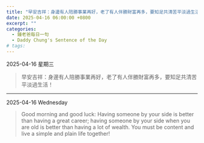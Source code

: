```yaml
---
title: "早安吉祥：身邊有人陪勝事業再好，老了有人伴勝財富再多，要知足共清苦平淡過生活！ <br> Good morning and good luck: Having someone by your side is better than having a great career; having someone by your side when you are old is better than having a lot of wealth. You must be content and live a simple and plain life together!"
date: 2025-04-16 06:00:00 +0800
excerpt: ""
categories:
  - 鍾老爸每日一句
  - Daddy Chung's Sentence of the Day
# tags:
---
```


2025-04-16 星期三

> 早安吉祥：身邊有人陪勝事業再好，老了有人伴勝財富再多，要知足共清苦平淡過生活！

---

2025-04-16 Wednesday

> Good morning and good luck: Having someone by your side is better than having a great career; having someone by your side when you are old is better than having a lot of wealth. You must be content and live a simple and plain life together!
